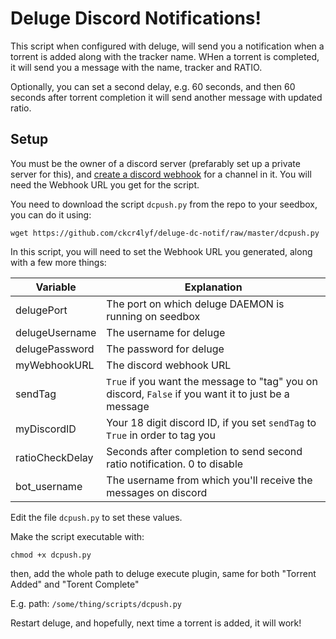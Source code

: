 # Deluge Discord Notifications!

This script when configured with deluge, will send you a notification when a torrent is added along with the tracker name.
WHen a torrent is completed, it will send you a message with the name, tracker and RATIO.

Optionally, you can set a second delay, e.g. 60 seconds, and then 60 seconds after torrent completion it will send another message with updated ratio.

## Setup

You must be the owner of a discord server (prefarably set up a private server for this), and [create a discord webhook](https://support.discordapp.com/hc/en-us/articles/228383668-Intro-to-Webhooks) for a channel in it.  You will need the Webhook URL you get for the script.

You need to download the script `dcpush.py` from the repo to your seedbox, you can do it using:

```
wget https://github.com/ckcr4lyf/deluge-dc-notif/raw/master/dcpush.py
```

In this script, you will need to set the Webhook URL you generated, along with a few more things:

|Variable|Explanation|
|--------|-----------|
|delugePort|The port on which deluge DAEMON is running on seedbox|
|delugeUsername|The username for deluge|
|delugePassword|The password for deluge|
|myWebhookURL|The discord webhook URL|
|sendTag|`True` if you want the message to "tag" you on discord, `False` if you want it to just be a message|
|myDiscordID|Your 18 digit discord ID, if you set `sendTag` to `True` in order to tag you|
|ratioCheckDelay|Seconds after completion to send second ratio notification. 0 to disable|
|bot_username|The username from which you'll receive the messages on discord|

Edit the file `dcpush.py` to set these values.

Make the script executable with:

```
chmod +x dcpush.py
```

then, add the whole path to deluge execute plugin, same for both "Torrent Added" and "Torent Complete"

E.g. path: `/some/thing/scripts/dcpush.py`

Restart deluge, and hopefully, next time a torrent is added, it will work!
